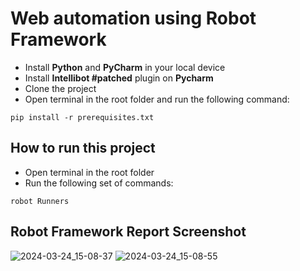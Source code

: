 # Web automation using Robot Framework
* Install **Python** and **PyCharm** in your local device
* Install **Intellibot #patched** plugin on **Pycharm**
* Clone the project 
* Open terminal in the root folder and run the following command:
```
pip install -r prerequisites.txt
```

## How to run this project
* Open terminal in the root folder
* Run the following set of commands:
```
robot Runners
```
## Robot Framework Report Screenshot
![2024-03-24_15-08-37](https://github.com/asif-shahriar/Robot-Framework-Automation/assets/71173675/6220bcb2-7831-4eb5-a657-8531ccb38f07)
![2024-03-24_15-08-55](https://github.com/asif-shahriar/Robot-Framework-Automation/assets/71173675/f6eb2c36-4c66-4669-862e-cdc67853cdbf)

